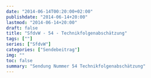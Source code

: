 ```yaml
---
date: "2014-06-14T00:20:00+02:00"
publishdate: "2014-06-14+20:00"
lastmod: "2014-06-14+20:00"
draft: false
title: "SfdvW - 54 - Technikfolgenabschätzung"
tags: [""]
series: ["SfdvW"]
categories: ["Sendebeitrag"]
img: ""
toc: false
summary: "Sendung Nummer 54 Technikfolgenabschätzung"
---
```


<div id="example"></div>
<script src="https://cdn.podlove.org/web-player/embed.js"></script>

<script>
  podlovePlayer('#example', '/blog/sfdvw54.json');
</script>
